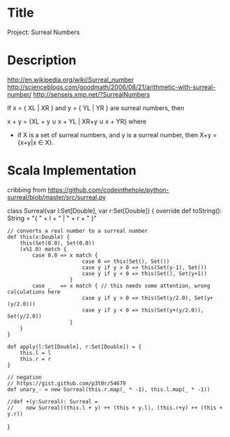 # Title

Project: Surreal Numbers

# Description

http://en.wikipedia.org/wiki/Surreal_number
http://scienceblogs.com/goodmath/2006/08/21/arithmetic-with-surreal-number/
http://senseis.xmp.net/?SurrealNumbers

If x = { XL | XR } and y = { YL | YR } are surreal numbers, then

x + y = {XL + y ∪ x + YL | XR+y ∪ x + YR} where

* if X is a set of surreal numbers, and y is a surreal number, then X+y = {x+y|x ∈ X}.


# Scala Implementation

cribbing from https://github.com/codeinthehole/python-surreal/blob/master/src/surreal.py

class Surreal(var l:Set[Double], var r:Set[Double]) {
    override def toString(): String = "{ " + l + " | " + r + " }"

	// converts a real number to a surreal number
	def this(x:Double) { 
		this(Set(0.0), Set(0.0))
		(x%1.0) match {
	        case 0.0 => x match {
	                        case 0 => this(Set(), Set())
	                        case y if y > 0 => this(Set(y-1), Set())
	                        case y if y < 0 => this(Set(), Set(y+1))
	                    }
	        case _   => x match { // this needs some attention, wrong calculations here
							case y if y > 0 => this(Set(y/2.0), Set(y+(y/2.0)))
							case y if y < 0 => this(Set(y+(y/2.0)), Set(y/2.0))
						}	
	    }
	}

	def apply(l:Set[Double], r:Set[Double]) = {
		this.l = l
		this.r = r
	}
	
	// negation
	// https://gist.github.com/p3t0r/54679
	def unary_- = new Surreal(this.r.map(_ * -1), this.l.map(_ * -1))

    //def +(y:Surreal): Surreal = 
    //    new Surreal((this.l + y) ++ (this + y.l), (this.r+y) ++ (this + y.r))

}
